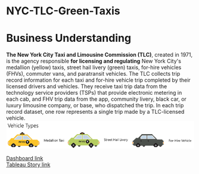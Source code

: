 # NYC-TLC-Green-Taxis

# Business Understanding

**The New York City Taxi and Limousine Commission (TLC)**, created in 1971, is the agency responsible 
**for licensing and regulating** New York City's medallion (yellow) taxis, street hail livery (green) taxis, 
for-hire vehicles (FHVs), commuter vans, and paratransit vehicles. The TLC collects trip record 
information for each taxi and for-hire vehicle trip completed by their licensed drivers and vehicles. 
They receive taxi trip data from the technology service providers (TSPs) that provide electronic 
metering in each cab, and FHV trip data from the app, community livery, black car, or luxury 
limousine company, or base, who dispatched the trip. In each trip record dataset, one row represents a single trip made by a TLC-licensed vehicle.
<img src="asset\pictures\vehicle_type.png">


[Dashboard link](https://public.tableau.com/views/Book1_17173972444820/InteractiveDashboard?:language=en-US&publish=yes&:sid=&:display_count=n&:origin=viz_share_link)
<br>[Tableau Story link](https://public.tableau.com/views/NYCTLCGreenTaxis/Story1?:language=en-US&:sid=&:display_count=n&:origin=viz_share_link)
